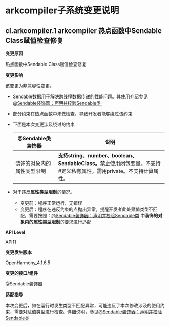 # arkcompiler子系统变更说明

## cl.arkcompiler.1 arkcompiler 热点函数中Sendable Class赋值检查修复

**变更原因**

热点函数中Sendable Class赋值检查修复

**变更影响**

该变更为非兼容性变更。

- Sendable数据用于解决跨线程数据传递的性能问题。其使用介绍参见[@Sendable装饰器：声明并校验Sendable类](https://gitee.com/openharmony/docs/blob/master/zh-cn/application-dev/arkts-utils/arkts-sendable.md)。
- 部分约束在热点函数中未做检查，导致开发者能够绕过该约束
- 下面是本次变更涉及绕过的约束

    | \@Sendable类装饰器         | 说明                                                                   |
    | ------------------------- | ---------------------------------------------------------------------- |
    | 装饰的对象内的属性类型限制  | <b>支持string、number、boolean、SendableClass。</b>禁止使用闭包变量。不支持#定义私有属性，需用private。不支持计算属性。           |
  

- 对于违反**属性类型限制**的情况。
    - 变更前：程序正常运行，无错误
    - 变更后：程序在违反约束的点抛出异常，提醒开发者此处赋值类型不匹配，需要按照：[@Sendable装饰器：声明并校验Sendable类](https://gitee.com/openharmony/docs/blob/master/zh-cn/application-dev/arkts-utils/arkts-sendable.md) 中**装饰的对象内的属性类型限制**的要求进行适配

**API Level**

API11

**变更发生版本**

OpenHarmony_4.1.6.5

**变更的接口/组件**

@Sendable装饰器

**适配指导**

本次变更后，如在运行时发生类型不匹配异常，可能违反了本次修改涉及的使用约束，需要对赋值类型进行检查。详细说明，参见[@Sendable装饰器：声明并校验Sendable类](https://gitee.com/openharmony/docs/blob/master/zh-cn/application-dev/arkts-utils/arkts-sendable.md)